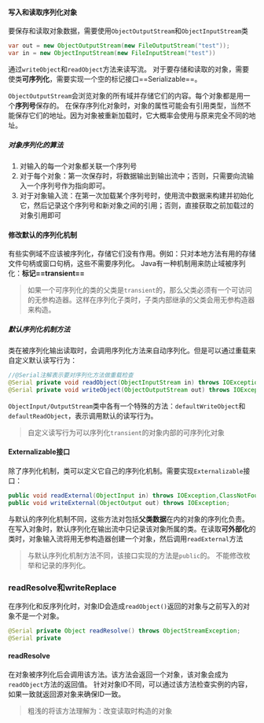 #### 写入和读取序列化对象
要保存和读取对象数据，需要使用`ObjectOutputStream`和`ObjectInputStream`类
```java
var out = new ObjectOutputStream(new FileOutputStream("test"));
var in = new ObjectInputStream(new FileInputStream("test"))
```
通过`writeObject`和`readObject`方法来读写流。
对于要存储和读取的对象，需要使类**可序列化**，需要实现一个空的标记接口==Serializable==。

`ObjectOutputStream`会浏览对象的所有域并存储它们的内容。每个对象都是用一个**序列号**保存的。
在保存序列化对象时，对象的属性可能会有引用类型，当然不能保存它们的地址。因为对象被重新加载时，它大概率会使用与原来完全不同的地址。
##### 对象序列化的算法
1. 对输入的每一个对象都关联一个序列号
2. 对于每个对象：第一次保存时，将数据输出到输出流中；否则，只需要向流输入一个序列号作为指向即可。
3. 对于对象输入流：在第一次加载某个序列号时，使用流中数据来构建并初始化它，然后记录这个序列号和新对象之间的引用；否则，直接获取之前加载过的对象引用即可
#### 修改默认的序列化机制
有些实例域不应该被序列化，存储它们没有作用。例如：只对本地方法有用的存储文件句柄或窗口句柄，这些不需要序列化。
Java有一种机制用来防止域被序列化：**标记==transient==**
>如果一个可序列化的类的父类是`transient`的，那么父类必须有一个可访问的无参构造器。这样在序列化子类时，子类内部继承的父类会用无参构造器来构造。
##### 默认序列化机制方法
类在被序列化输出读取时，会调用序列化方法来自动序列化。但是可以通过重载来自定义默认读写行为：
```java
//@Serial注解表示要对序列化方法做重载检查
@Serial private void readObject(ObjectInputStream in) throws IOException,ClassNotFoundException;
@Serial private void writeObject(ObjectOutputStream out) throws IOException;
```
`ObjectInput/OutputStream`类中各有一个特殊的方法：`defaultWriteObject`和`defaultReadObject`，表示调用默认的读写行为。
>自定义读写行为可以序列化`transient`的对象内部的可序列化对象

#### Externalizable接口
除了序列化机制，类可以定义它自己的序列化机制。需要实现`Externalizable`接口：
```java
public void readExternal(ObjectInput in) throws IOException,ClassNotFoundException;
public void writeExternal(ObjectOutput out) throws IOException;
```
与默认的序列化机制不同，这些方法对包括**父类数据**在内的对象的序列化负责。
在写入对象时，默认序列化在输出流中只记录该对象所属的类。在读取**可外部化**的类时，对象输入流将用无参构造器创建一个对象，然后调用`readExternal`方法
>与默认序列化机制方法不同，该接口实现的方法是`public`的。
>不能修改枚举和记录的序列化。

### readResolve和writeReplace
在序列化和反序列化时，对象ID会造成`readObject()`返回的对象与之前写入的对象不是一个对象。
```java
@Serial private Object readResolve() throws ObjectStreamException;
@Serial private
```
#### readResolve
在对象被序列化后会调用该方法。该方法会返回一个对象，该对象会成为`readObject`方法的返回值。
针对对象ID不同，可以通过该方法检查实例的内容，如果一致就返回源对象来确保ID一致。
>粗浅的将该方法理解为：改变读取时构造的对象